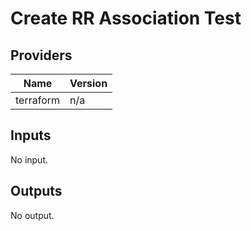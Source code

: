 # Create RR Association Test


<!-- BEGIN TFDOCS -->
## Providers

| Name | Version |
|------|---------|
| terraform | n/a |

## Inputs

No input.

## Outputs

No output.

<!-- END TFDOCS -->
